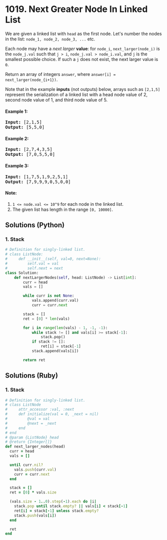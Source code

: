 # 1019. Next Greater Node In Linked List
We are given a linked list with `head` as the first node.  Let's number the nodes in the list: `node_1, node_2, node_3, ...` etc.

Each node may have a *next larger* **value**: for `node_i`, `next_larger(node_i)` is the `node_j.val` such that `j > i`, `node_j.val > node_i.val`, and `j` is the smallest possible choice.  If such a `j` does not exist, the next larger value is `0`.

Return an array of integers `answer`, where `answer[i] = next_larger(node_{i+1})`.

Note that in the example **inputs** (not outputs) below, arrays such as `[2,1,5]` represent the serialization of a linked list with a head node value of 2, second node value of 1, and third node value of 5.

#### Example 1:
<pre>
<strong>Input:</strong> [2,1,5]
<strong>Output:</strong> [5,5,0]
</pre>

#### Example 2:
<pre>
<strong>Input:</strong> [2,7,4,3,5]
<strong>Output:</strong> [7,0,5,5,0]
</pre>

#### Example 3:
<pre>
<strong>Input:</strong> [1,7,5,1,9,2,5,1]
<strong>Output:</strong> [7,9,9,9,0,5,0,0]
</pre>

#### Note:
1. `1 <= node.val <= 10^9` for each node in the linked list.
2. The given list has length in the range `[0, 10000]`.

## Solutions (Python)

### 1. Stack
```Python
# Definition for singly-linked list.
# class ListNode:
#     def __init__(self, val=0, next=None):
#         self.val = val
#         self.next = next
class Solution:
    def nextLargerNodes(self, head: ListNode) -> List[int]:
        curr = head
        vals = []

        while curr is not None:
            vals.append(curr.val)
            curr = curr.next

        stack = []
        ret = [0] * len(vals)

        for i in range(len(vals) - 1, -1, -1):
            while stack != [] and vals[i] >= stack[-1]:
                stack.pop()
            if stack != []:
                ret[i] = stack[-1]
            stack.append(vals[i])

        return ret
```

## Solutions (Ruby)

### 1. Stack
```Ruby
# Definition for singly-linked list.
# class ListNode
#     attr_accessor :val, :next
#     def initialize(val = 0, _next = nil)
#         @val = val
#         @next = _next
#     end
# end
# @param {ListNode} head
# @return {Integer[]}
def next_larger_nodes(head)
  curr = head
  vals = []

  until curr.nil?
    vals.push(curr.val)
    curr = curr.next
  end

  stack = []
  ret = [0] * vals.size

  (vals.size - 1..0).step(-1).each do |i|
    stack.pop until stack.empty? || vals[i] < stack[-1]
    ret[i] = stack[-1] unless stack.empty?
    stack.push(vals[i])
  end

  ret
end
```
